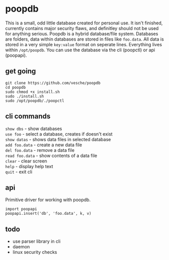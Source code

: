 # poopdb
This is a small, odd little database created for personal use. It isn't finished, currently contains major security flaws, and definitley should not be used for anything serious. Poopdb is a hybrid database/file system. Databases are folders, data within databases are stored in files like `foo.data`. All data is stored in a very simple `key:value` format on seperate lines. Everything lives within `/opt/poopdb`. You can use the database via the cli (poopctl) or api (poopapi).  

## get going
`git clone https://github.com/vesche/poopdb`  
`cd poopdb`  
`sudo chmod +x install.sh`  
`sudo ./install.sh`  
`sudo /opt/poopdb/./poopctl`  

## cli commands
`show dbs` - show databases  
`use foo` - select a database, creates if doesn't exist  
`show datas` - shows data files in selected database  
`add foo.data` - create a new data file  
`del foo.data` - remove a data file  
`read foo.data` - show contents of a data file  
`clear` - clear screen  
`help` - display help text  
`quit` - exit cli  

## api
Primitive driver for working with poopdb.  
```
import poopapi  
poopapi.insert('db', 'foo.data', k, v)
```

## todo
- use parser library in cli  
- daemon  
- linux security checks  
